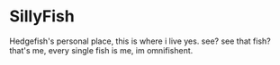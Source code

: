 # SillyFish
Hedgefish's personal place, this is where i live yes. see? see that fish? that's me, every single fish is me, im omnifishent.
